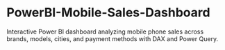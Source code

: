 # PowerBI-Mobile-Sales-Dashboard
Interactive Power BI dashboard analyzing mobile phone sales across brands, models, cities, and payment methods with DAX and Power Query.
